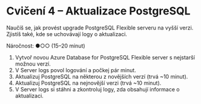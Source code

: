 # Cvičení 4 – Aktualizace PostgreSQL

Naučíš se, jak provést upgrade PostgreSQL Flexible serveru na vyšší verzi. Zjistíš také, kde se uchovávají logy o aktualizaci.

Náročnost: ●○○ (15–20 minut)

1. Vytvoř novou Azure Database for PostgreSQL Flexible server s nejstarší možnou verzí.
2. V Server logs povol logování a počkej pár minut.
3. Aktualizuj PostgreSQL na některou z novějších verzí (trvá ~10 minut).
4. Aktualizuj PostgreSQL na nejnovější verzi (trvá ~10 minut).
5. V Server logs si stáhni a zkontroluj logy, zda obsahují informace o aktualizaci.
